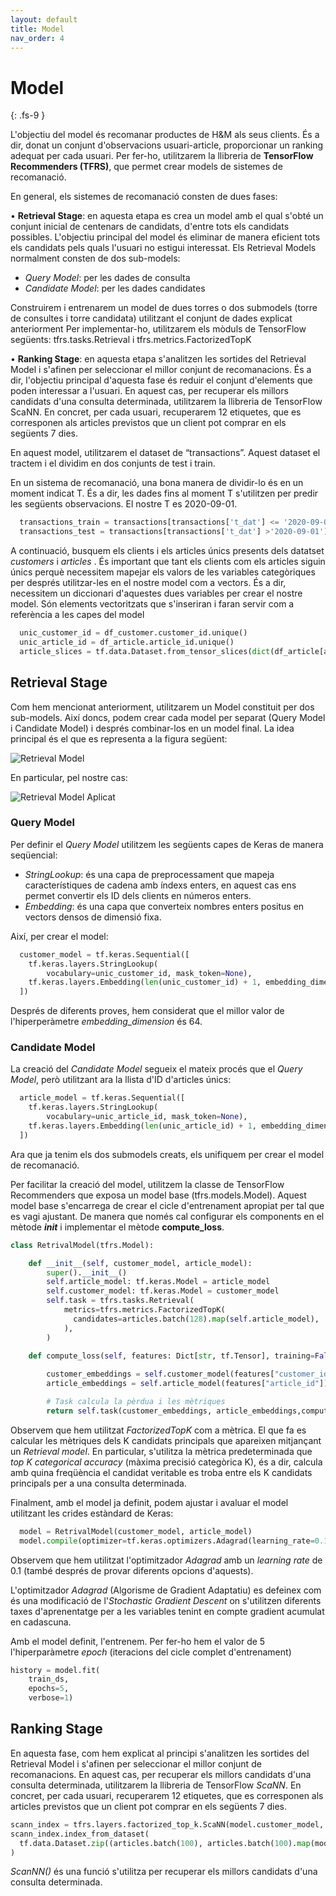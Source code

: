 ```yaml
---
layout: default
title: Model
nav_order: 4
---
```


# Model 
{: .fs-9 }

L'objectiu del model és recomanar productes de H&M als seus clients. És a dir, donat un conjunt d'observacions usuari-article, proporcionar un ranking adequat per cada usuari.
Per fer-ho, utilitzarem la llibreria de **TensorFlow Recommenders (TFRS)**, que permet crear models de sistemes de recomanació.


En general, els sistemes de recomanació consten de dues fases:

•	**Retrieval Stage**: en aquesta etapa es crea un model amb el qual s'obté un conjunt inicial de centenars de candidats, d'entre tots els candidats possibles. L'objectiu principal del model és eliminar de manera eficient tots els candidats pels quals l'usuari no estigui interessat.
Els Retrieval Models normalment consten de dos sub-models: 
-	*Query Model*: per les dades de consulta 
-	*Candidate Model*: per les dades candidates

Construirem i entrenarem un model de dues torres o dos submodels (torre de consultes i torre candidata) utilitzant el conjunt de dades explicat anteriorment
Per implementar-ho, utilitzarem els mòduls de TensorFlow següents: tfrs.tasks.Retrieval i tfrs.metrics.FactorizedTopK

•	**Ranking Stage**: en aquesta etapa s'analitzen les sortides del Retrieval Model i s'afinen per seleccionar el millor conjunt de recomanacions. És a dir, l'objectiu principal d'aquesta fase és reduir el conjunt d'elements que poden interessar a l'usuari.
En aquest cas, per recuperar els millors candidats d'una consulta determinada, utilitzarem la llibreria de TensorFlow ScaNN. En concret, per cada usuari, recuperarem 12 etiquetes, que es corresponen als articles previstos que un client pot comprar en els següents 7 dies.

En aquest model, utilitzarem el dataset de “transactions”. Aquest dataset el tractem i el dividim en dos conjunts de test i train.

En un sistema de recomanació, una bona manera de dividir-lo és en un moment indicat T. És a dir, les dades fins al moment T s'utilitzen per predir les següents observacions. El nostre T es 2020-09-01.


```python
  transactions_train = transactions[transactions['t_dat'] <= '2020-09-01']
  transactions_test = transactions[transactions['t_dat'] >'2020-09-01']
```

A continuació, busquem els clients i els articles únics presents dels datatset *customers* i *articles* . És important que tant els clients com els articles siguin únics perquè necessitem mapejar els valors de les variables categòriques per després utilitzar-les en el nostre model com a vectors. És a dir, necessitem un diccionari d'aquestes dues variables per crear el nostre model. Són elements vectoritzats que s'inseriran i faran servir com a referència a les capes del model

```python
  unic_customer_id = df_customer.customer_id.unique()
  unic_article_id = df_article.article_id.unique()
  article_slices = tf.data.Dataset.from_tensor_slices(dict(df_article[articles = article_slices.map(lambda x: x['article_id'])
```

## Retrieval Stage
Com hem mencionat anteriorment, utilitzarem un Model constituit per dos sub-models. Així doncs, podem crear cada model per separat (Query Model i Candidate Model) i després combinar-los en un model final.
La idea principal és el que es representa a la figura següent:

![Retrieval Model](model1.png)

En particular, pel nostre cas:

![Retrieval Model Aplicat](model2.png)


### Query Model
Per definir el *Query Model* utilitzem les següents capes de Keras de manera seqüencial:
- *StringLookup*: és una capa de preprocessament que mapeja característiques de cadena amb índexs enters, en aquest cas ens permet convertir els ID dels clients en números enters. 
- *Embedding*: és una capa que converteix nombres enters positus en vectors densos de dimensió fixa.

Així, per crear el model:
```python
  customer_model = tf.keras.Sequential([
    tf.keras.layers.StringLookup(
        vocabulary=unic_customer_id, mask_token=None),  
    tf.keras.layers.Embedding(len(unic_customer_id) + 1, embedding_dimension)
  ])
```
Després de diferents proves, hem considerat que el millor valor de l'hiperperàmetre *embedding_dimension* és 64.

### Candidate Model
La creació del *Candidate Model* segueix el mateix procés que el *Query Model*, però utilitzant ara la llista d'ID d'articles únics:

```python
  article_model = tf.keras.Sequential([
    tf.keras.layers.StringLookup(
        vocabulary=unic_article_id, mask_token=None),
    tf.keras.layers.Embedding(len(unic_article_id) + 1, embedding_dimension)
  ])
```

Ara que ja tenim els dos submodels creats, els unifiquem per crear el model de recomanació. 

Per facilitar la creació del model, utilitzem la classe de TensorFlow Recommenders que exposa un model base (tfrs.models.Model). Aquest model base s'encarrega de crear el cicle d'entrenament apropiat per tal que es vagi ajustant. De manera que només cal configurar els components en el mètode *__init__* i implementar el mètode **compute_loss**.

```python   
class RetrivalModel(tfrs.Model): 

    def __init__(self, customer_model, article_model):
        super().__init__()
        self.article_model: tf.keras.Model = article_model
        self.customer_model: tf.keras.Model = customer_model
        self.task = tfrs.tasks.Retrieval(
            metrics=tfrs.metrics.FactorizedTopK(
              candidates=articles.batch(128).map(self.article_model),            
            ),
        )        

    def compute_loss(self, features: Dict[str, tf.Tensor], training=False) -> tf.Tensor:
    
        customer_embeddings = self.customer_model(features["customer_id"])    
        article_embeddings = self.article_model(features["article_id"])

        # Task calcula la pèrdua i les mètriques
        return self.task(customer_embeddings, article_embeddings,compute_metrics=not training)
```

Observem que hem utilitzat *FactorizedTopK* com a mètrica. El que fa es calcular les mètriques dels K candidats principals que apareixen mitjançant un *Retrieval model*. En particular, s'utilitza la mètrica predeterminada que *top K categorical accuracy* (màxima precisió categòrica K), és a dir, calcula amb quina freqüència el candidat veritable es troba entre els K candidats principals per a una consulta determinada.

Finalment, amb el model ja definit, podem ajustar i avaluar el model utilitzant les crides estàndard de Keras:

```python
  model = RetrivalModel(customer_model, article_model)
  model.compile(optimizer=tf.keras.optimizers.Adagrad(learning_rate=0.1))
```

Observem que hem utilitzat l'optimitzador *Adagrad* amb un *learning rate* de 0.1 (també després de provar diferents opcions d'aquests).

L'optimitzador *Adagrad* (Algorisme de Gradient Adaptatiu) es defeinex com és una modificació de l'*Stochastic Gradient Descent* on s'utilitzen diferents taxes d'aprenentatge per a les variables tenint en compte gradient acumulat en cadascuna.

Amb el model definit, l'entrenem. Per fer-ho hem el valor de 5 l'hiperparàmetre *epoch* (iteracions del cicle complet d'entrenament)

```python
history = model.fit(
    train_ds,    
    epochs=5,
    verbose=1)
```

## Ranking Stage
En aquesta fase, com hem explicat al principi s'analitzen les sortides del Retrieval Model i s'afinen per seleccionar el millor conjunt de recomanacions. En aquest cas, per recuperar els millors candidats d'una consulta determinada, utilitzarem la llibreria de TensorFlow *ScaNN*. En concret, per cada usuari, recuperarem 12 etiquetes, que es corresponen als articles previstos que un client pot comprar en els següents 7 dies.

```python
scann_index = tfrs.layers.factorized_top_k.ScaNN(model.customer_model, k = 12 )
scann_index.index_from_dataset(
  tf.data.Dataset.zip((articles.batch(100), articles.batch(100).map(model.article_model)))
)
```

*ScanNN()* és una funció s'utilitza per recuperar els millors candidats d'una consulta determinada.
